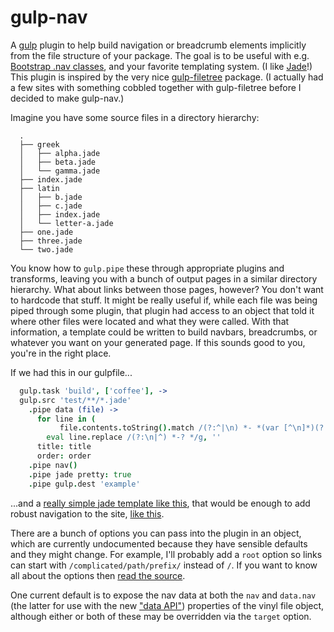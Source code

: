 gulp-nav
========

A [gulp](https://github.com/gulpjs/gulp) plugin to help build navigation or
breadcrumb elements implicitly from the file structure of your package. The
goal is to be useful with e.g. [Bootstrap .nav
classes](http://getbootstrap.com/components/#nav), and your favorite templating
system. (I like [Jade](http://jade-lang.com/)!) This plugin is inspired by the
very nice [gulp-filetree](https://github.com/0x01/gulp-filetree) package. (I
actually had a few sites with something cobbled together with gulp-filetree
before I decided to make gulp-nav.)

Imagine you have some source files in a directory hierarchy:
```
  .
  ├── greek
  │   ├── alpha.jade
  │   ├── beta.jade
  │   └── gamma.jade
  ├── index.jade
  ├── latin
  │   ├── b.jade
  │   ├── c.jade
  │   ├── index.jade
  │   └── letter-a.jade
  ├── one.jade
  ├── three.jade
  └── two.jade
```
You know how to `gulp.pipe` these through appropriate plugins and transforms,
leaving you with a bunch of output pages in a similar directory hierarchy. What
about links between those pages, however? You don't want to hardcode that
stuff. It might be really useful if, while each file was being piped through
some plugin, that plugin had access to an object that told it where other files
were located and what they were called. With that information, a template could
be written to build navbars, breadcrumbs, or whatever you want on your
generated page. If this sounds good to you, you're in the right place.

If we had this in our gulpfile...

```coffeescript
  gulp.task 'build', ['coffee'], ->
  gulp.src 'test/**/*.jade'
    .pipe data (file) ->
      for line in (
           file.contents.toString().match /(?:^|\n) *- *(var [^\n]*)(?:$|\n)/g)
        eval line.replace /(?:\n|^) *-? */g, ''
      title: title
      order: order
    .pipe nav()
    .pipe jade pretty: true
    .pipe gulp.dest 'example'
```
...and a [really simple jade template like this](blob/master/test/index.jade),
that would be enough to add robust navigation to the site, [like
this](blob/master/example/).

There are a bunch of options you can pass into the plugin in an object, which
are currently undocumented because they have sensible defaults and they might
change. For example, I'll probably add a `root` option so links can start with
`/complicated/path/prefix/` instead of `/`. If you want to know all about the
options then [read the source](blob/master/gulp-nav.coffee#L27-L34).

One current default is to expose the nav data at both the
`nav` and `data.nav` (the latter for use with the new ["data
API"](https://github.com/colynb/gulp-data#note-to-gulp-plugin-authors))
properties of the vinyl file object, although either or both of these may be
overridden via the `target` option.
